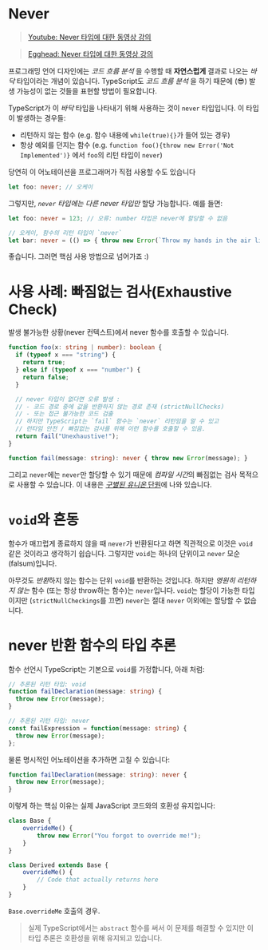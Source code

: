 # Never
> [Youtube: Never 타입에 대한 동영상 강의](https://www.youtube.com/watch?v=aldIFYWu6xc)

> [Egghead: Never 타입에 대한 동영상 강의](https://egghead.io/lessons/typescript-use-the-never-type-to-avoid-code-with-dead-ends-using-typescript)


프로그래밍 언어 디자인에는 *코드 흐름 분석* 을 수행할 때 **자연스럽게** 결과로 나오는 *바닥* 타입이라는 개념이 있습니다. TypeScript도 *코드 흐름 분석* 을 하기 때문에 (😎) 발생 가능성이 없는 것들을 표현할 방법이 필요합니다.

TypeScript가 이 *바닥* 타입을 나타내기 위해 사용하는 것이 `never` 타입입니다. 이 타입이 발생하는 경우들:

* 리턴하지 않는 함수 (e.g. 함수 내용에 `while(true){}`가 들어 있는 경우)
* 항상 예외를 던지는 함수 (e.g. `function foo(){throw new Error('Not Implemented')}` 에서 `foo`의 리턴 타입이 `never`)

당연히 이 어노테이션을 프로그래머가 직접 사용할 수도 있습니다

```ts
let foo: never; // 오케이
```

그렇지만, *`never` 타입에는 다른 never 타입만* 할당 가능합니다. 예를 들면:

```ts
let foo: never = 123; // 오류: number 타입은 never에 할당할 수 없음

// 오케이, 함수의 리턴 타입이 `never`
let bar: never = (() => { throw new Error(`Throw my hands in the air like I just don't care`) })();
```

좋습니다. 그러면 핵심 사용 방법으로 넘어가죠 :)

# 사용 사례: 빠짐없는 검사(Exhaustive Check)

발생 불가능한 상황(never 컨텍스트)에서 never 함수를 호출할 수 있습니다.

```ts
function foo(x: string | number): boolean {
  if (typeof x === "string") {
    return true;
  } else if (typeof x === "number") {
    return false;
  }

  // never 타입이 없다면 오류 발생 :
  // - 코드 경로 중에 값을 반환하지 않는 경로 존재 (strictNullChecks)
  // - 또는 접근 불가능한 코드 검출
  // 하지만 TypeScript는 `fail` 함수는 `never` 리턴임을 알 수 있고
  // 런타임 안전 / 빠짐없는 검사를 위해 이런 함수를 호출할 수 있음.
  return fail("Unexhaustive!");
}

function fail(message: string): never { throw new Error(message); }
```

그리고 `never`에는 `never`만 할당할 수 있기 때문에 *컴파일 시간*의 빠짐없는 검사 목적으로 사용할 수 있습니다. 이 내용은 [*구별된 유니온* 단원](./discriminated-unions.md)에 나와 있습니다.

# `void`와 혼동

함수가 매끄럽게 종료하지 않을 때 `never`가 반환된다고 하면 직관적으로 이것은 `void` 같은 것이라고 생각하기 쉽습니다. 그렇지만 `void`는 하나의 단위이고 `never` 모순(falsum)입니다.

아무것도 *반환*하지 않는 함수는 단위 `void`를 반환하는 것입니다. 하지만 *영원히 리턴하지 않는* 함수 (또는 항상 throw하는 함수)는 `never`입니다. `void`는 할당이 가능한 타입이지만 (`strictNullCheckings`를 끄면) `never`는 절대 `never` 이외에는 할당할 수 없습니다.

# never 반환 함수의 타입 추론

함수 선언시 TypeScript는 기본으로 `void`를 가정합니다, 아래 처럼:

```ts
// 추론된 리턴 타입: void
function failDeclaration(message: string) {
  throw new Error(message);
}

// 추론된 리턴 타입: never
const failExpression = function(message: string) {
  throw new Error(message);
};
```

물론 명시적인 어노테이션을 추가하면 고칠 수 있습니다: 

```ts
function failDeclaration(message: string): never {
  throw new Error(message);
}
```

이렇게 하는 핵심 이유는 실제 JavaScript 코드와의 호환성 유지입니다: 

```ts
class Base {
    overrideMe() {
        throw new Error("You forgot to override me!");
    }
}

class Derived extends Base {
    overrideMe() {
        // Code that actually returns here
    }
}
```

`Base.overrideMe` 호출의 경우. 

> 실제 TypeScript에서는 `abstract` 함수를 써서 이 문제를 해결할 수 있지만 이 타입 추론은 호환성을 위해 유지되고 있습니다.

<!--
PR: https://github.com/Microsoft/TypeScript/pull/8652
Issue : https://github.com/Microsoft/TypeScript/issues/3076
Concept : https://en.wikipedia.org/wiki/Bottom_type
-->
